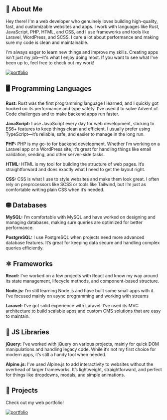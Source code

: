 ## 👋 About Me
Hey there! I'm a web developer who genuinely loves building high-quality, fast, and customizable websites and apps. I work with languages like Rust, JavaScript, PHP, HTML, and CSS, and I use frameworks and tools like Laravel, WordPress, and SCSS. I care a lot about performance and making sure my code is clean and maintainable.

I'm always eager to learn new things and improve my skills. Creating apps isn't just my job—it's what I enjoy doing most. If you want to see what I've been up to, feel free to check out my work!

[![portfolio](https://img.shields.io/badge/my_portfolio-000?style=for-the-badge&logo=ko-fi&logoColor=white)](https://bespokewebsites.ru/)


## 🖥️ Programming Languages
**Rust:**
Rust was the first programming language I learned, and I quickly got hooked on its performance and type safety. I’ve used it to solve Advent of Code challenges and to make backend apps run faster.

**JavaScript:**
I use JavaScript every day for web development, sticking to ES6+ features to keep things clean and efficient. I usually prefer using TypeScript—it’s reliable, safe, and easier to manage in the long run.

**PHP:** 
PHP is my go-to for backend development. Whether I’m working on a Laravel app or a WordPress site, it’s great for handling things like email validation, sending, and other server-side tasks.

**HTML:**
HTML is my tool for building the structure of web pages. It’s straightforward and does exactly what I need to get the layout right.

**CSS:**
CSS is what I use to style websites and make them look great. I often rely on preprocessors like SCSS or tools like Tailwind, but I’m just as comfortable writing plain CSS when it’s needed.



## ⛃ Databases
**MySQL:**
I’m comfortable with MySQL and have worked on designing and managing databases, making sure queries are optimized for better performance.

**PostgreSQL:**
I use PostgreSQL when projects need more advanced database features. It’s great for keeping data secure and handling complex queries efficiently.

## ⚛ Frameworks
**React:**
I’ve worked on a few projects with React and know my way around its state management, lifecycle methods, and component-based structure.

**Node.js:**
I’m still learning Node.js and have built some small apps with it. I’ve focused mainly on async programming and working with streams

**Laravel:**
I’ve got solid experience with Laravel. I’ve used its MVC architecture to build scalable apps and custom CMS solutions that are easy to maintain.

## 🚀 JS Libraries
**jQuery:**
I’ve worked with jQuery on various projects, mainly for quick DOM manipulations and handling legacy code. While it’s not my first choice for modern apps, it’s still a handy tool when needed.

**Alpine.js:**
I’ve used Alpine.js to add interactivity to websites without the overhead of larger frameworks. It’s lightweight, straightforward, and perfect for things like dropdowns, modals, and simple animations.

## 💼 Projects

Check out my web portfolio!

[![portfolio](https://img.shields.io/badge/my_portfolio-000?style=for-the-badge&logo=ko-fi&logoColor=white)](https://bespokewebsites.ru/)

